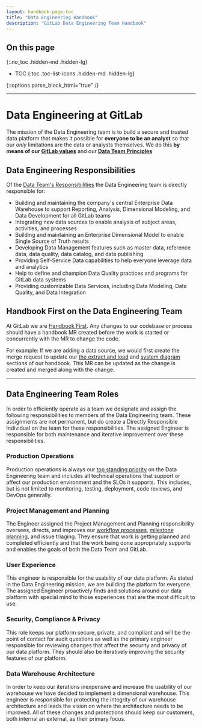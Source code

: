 ```yaml
---
layout: handbook-page-toc
title: "Data Engineering Handbook"
description: "GitLab Data Engineering Team Handbook"
---
```


## On this page
{:.no_toc .hidden-md .hidden-lg}

- TOC
{:toc .toc-list-icons .hidden-md .hidden-lg}

{::options parse_block_html="true" /}

---

# Data Engineering at GitLab

The mission of the Data Engineering team is to build a secure and trusted data platform that makes it possible for **everyone to be an analyst** so that our _only_ limitations are the data or analysts themselves. We do this **by means of our [GitLab values](/handbook/values/)** and our **[Data Team Principles](/handbook/business-technology/data-team/#data-team-principles)**

## Data Engineering Responsibilities

Of the [Data Team's Responsibilities](/handbook/business-technology/data-team/#responsibilities) the Data Engineering team is directly responsible for:

- Building and maintaining the company's central Enterprise Data Warehouse to support Reporting, Analysis, Dimensional Modeling, and Data Development for all GitLab teams
- Integrating new data sources to enable analysis of subject areas, activities, and processes
- Building and maintaining an Enterprise Dimensional Model to enable Single Source of Truth results
- Developing Data Management features such as master data, reference data, data quality, data catalog, and data publishing
- Providing Self-Service Data capabilities to help everyone leverage data and analytics
- Help to define and champion Data Quality practices and programs for GitLab data systems
- Providing customizable Data Services, including Data Modeling, Data Quality, and Data Integration

## Handbook First on the Data Engineering Team

At GitLab we are [Handbook First](/handbook/handbook-usage/#why-handbook-first). Any changes to our codebase or process should have a handbook MR created before the work is started or concurrently with the MR to change the code.

For example: If we are adding a data source, we would first create the merge request to update our [the extract and load](/handbook/business-technology/data-team/platform/#extract-and-load) and [system diagram](/handbook/business-technology/data-team/platform/infrastructure/#system-diagram) sections of our handbook. This MR can be updated as the change is created and merged along with the change.

---

## Data Engineering Team Roles

In order to efficiently operate as a team we designate and assign the following responsibilities to members of the Data Engineering team. These assignments are not permanent, but do create a Directly Responsible Individual on the team for these responsibilities. The assigned Engineer is responsible for both maintenance and iterative improvement over these responsibilities.

### Production Operations

Production operations is always our [top standing priority](/handbook/business-technology/data-team/how-we-work/#standing-priorities) on the Data Engineering team and includes all technical operations that support or affect our production environment and the SLOs it supports. This includes, but is not limited to monitoring, testing, deployment, code reviews, and DevOps generally.

### Project Management and Planning

The Engineer assigned the Project Management and Planning responsibility oversees, directs, and improves our [workflow processes](/handbook/business-technology/data-team/how-we-work/#workflow-summary), [milestone planning](/handbook/business-technology/data-team/how-we-work/#milestone-planning), and issue triaging. They ensure that work is getting planned and completed efficiently and that the work being done appropriately supports and enables the goals of both the Data Team and GitLab.

### User Experience

This engineer is responsible for the usability of our data platform. As stated in the Data Engineering mission, we are building the platform for everyone. The assigned Engineer proactively finds and solutions around our data platform with special mind to those experiences that are the most difficult to use.

### Security, Compliance & Privacy

This role keeps our platform secure, private, and compliant and will be the point of contact for audit questions as well as the primary engineer responsible for reviewing changes that affect the security and privacy of our data platform. They should also be iteratively improving the security features of our platform.

### Data Warehouse Architecture

In order to keep our iterations inexpensive and increase the usability of our warehouse we have decided to implement a dimensional warehouse. This engineer is responsible for protecting the integrity of our warehouse architecture and leads the vision on where the architecture needs to be improved. All of these changes and protections should keep our customers, both internal an external, as their primary focus.
